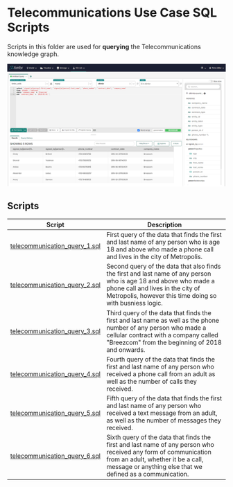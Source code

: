 # Telecommunications Use Case SQL Scripts
Scripts in this folder are used for **querying** the Telecommunications knowledge graph.

![The_SQL_Editor](../Telecommunications_sql.png)

## Scripts

| Script              | Description |
| ------------------- | ----------- |
| [telecommunication_query_1.sql](./telecommunication_query_1.sql) | First query of the data that finds the first and last name of any person who is age 18 and above who made a phone call and lives in the city of Metropolis. |
| [telecommunication_query_2.sql](./telecommunication_query_2.sql) | Second query of the data that also finds the first and last name of any person who is age 18 and above who made a phone call and lives in the city of Metropolis, however this time doing so with busniess logic. |
| [telecommunication_query_3.sql](./telecommunication_query_3.sql) | Third query of the data that finds the first and last name as well as the phone number of any person who made a cellular contract with a company called "Breezcom" from the beginning of 2018 and onwards. |
| [telecommunication_query_4.sql](./telecommunication_query_4.sql) | Fourth query of the data that finds the first and last name of any person who received a phone call from an adult as well as the number of calls they received. |
| [telecommunication_query_5.sql](./telecommunication_query_5.sql) | Fifth query of the data that finds the first and last name of any person who received a text message from an adult, as well as the number of messages they received. |
| [telecommunication_query_6.sql](./telecommunication_query_6.sql) | Sixth query of the data that finds the first and last name of any person who received any form of communication from an adult, whether it be a call, message or anything else that we defined as a communication. |
